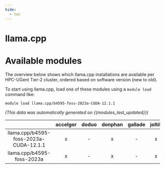 ```yaml
---
hide:
  - toc
---
```


llama.cpp
=========

# Available modules


The overview below shows which llama.cpp installations are available per HPC-UGent Tier-2 cluster, ordered based on software version (new to old).

To start using llama.cpp, load one of these modules using a `module load` command like:

```shell
module load llama.cpp/b4595-foss-2023a-CUDA-12.1.1
```

*(This data was automatically generated on {{modules_last_updated}})*  

| |accelgor|doduo|donphan|gallade|joltik|litleo|shinx|
| :---: | :---: | :---: | :---: | :---: | :---: | :---: | :---: |
|llama.cpp/b4595-foss-2023a-CUDA-12.1.1|x|-|x|-|x|x|-|
|llama.cpp/b4595-foss-2023a|x|-|x|-|x|-|-|
